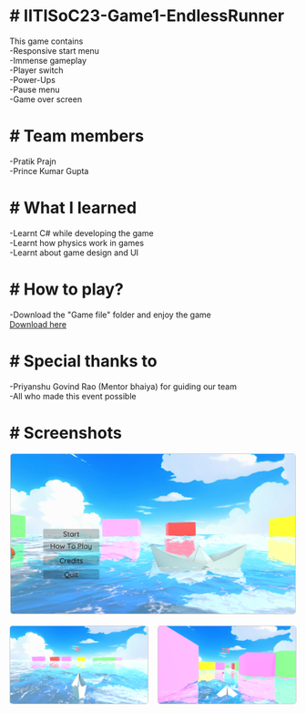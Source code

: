 <h1># IITISoC23-Game1-EndlessRunner</h1>
<div>This game contains</div>
<div>-Responsive start menu</div>
<div>-Immense gameplay</div>
<div>-Player switch</div>
<div>-Power-Ups</div>
<div>-Pause menu</div>
<div>-Game over screen</div>

<h1># Team members</h1>
<div>-Pratik Prajn</div>
<div>-Prince Kumar Gupta</div>

<h1># What I learned</h1>
<div>-Learnt C# while developing the game</div>
<div>-Learnt how physics work in games</div>
<div>-Learnt about game design and UI</div>

<h1># How to play?</h1>
<div>-Download the "Game file" folder and enjoy the game</div>
<div><a href="https://drive.google.com/drive/folders/15CdMUn8GwUsvEi6mPGAxbUpY0HwHeDR2?usp=drive_link" target="_blank">Download here</a></div>

<h1># Special thanks to</h1>
<div>-Priyanshu Govind Rao (Mentor bhaiya) for guiding our team</div>
<div>-All who made this event possible</div>

<h1># Screenshots</h1>
<div style="display: flex; justify-content: center; margin-bottom: 20px;">
    <img src="photo1.png" alt="Screenshot 1" style="width: 100%; max-width: 500px; border: 1px solid #ccc; border-radius: 5px;">
</div>
<div style="display: flex; justify-content: space-between;">
    <img src="p2.png" alt="Screenshot 2" style="width: 48%; border: 1px solid #ccc; border-radius: 5px;">
    <img src="p3.png" alt="Screenshot 3" style="width: 48%; border: 1px solid #ccc; border-radius: 5px;height=500px">
</div>
